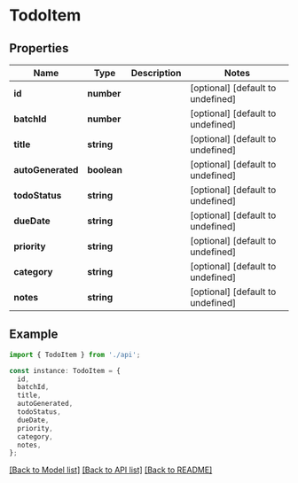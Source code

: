 # TodoItem

## Properties

| Name              | Type        | Description | Notes                             |
| ----------------- | ----------- | ----------- | --------------------------------- |
| **id**            | **number**  |             | [optional] [default to undefined] |
| **batchId**       | **number**  |             | [optional] [default to undefined] |
| **title**         | **string**  |             | [optional] [default to undefined] |
| **autoGenerated** | **boolean** |             | [optional] [default to undefined] |
| **todoStatus**    | **string**  |             | [optional] [default to undefined] |
| **dueDate**       | **string**  |             | [optional] [default to undefined] |
| **priority**      | **string**  |             | [optional] [default to undefined] |
| **category**      | **string**  |             | [optional] [default to undefined] |
| **notes**         | **string**  |             | [optional] [default to undefined] |

## Example

```typescript
import { TodoItem } from './api';

const instance: TodoItem = {
  id,
  batchId,
  title,
  autoGenerated,
  todoStatus,
  dueDate,
  priority,
  category,
  notes,
};
```

[[Back to Model list]](../README.md#documentation-for-models) [[Back to API list]](../README.md#documentation-for-api-endpoints) [[Back to README]](../README.md)
